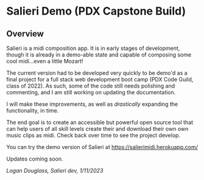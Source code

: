 # Salieri Demo (PDX Capstone Build)

## Overview
Salieri is a midi composition app.  It is in early stages of development, though it is already in a demo-able state and capable of composing some cool midi...even a little Mozart!

The current version had to be developed very quickly to be demo'd as a final project for a full stack web development boot camp (PDX Code Guild, class of 2022).  As such, some of the code still needs polishing and commenting, and I am still working on updating the documentation.

I will make these improvements, as well as *drastically* expanding the functionality, in time.  

The end goal is to create an accessible but powerful open source tool that can help users of all skill levels create their and download their own own music clips as midi.  Check back over time to see the project develop.

You can try the demo version of Salieri at https://salierimidi.herokuapp.com/

Updates coming soon.


<i>Logan Douglass, Salieri dev, 1/11/2023</i> 
